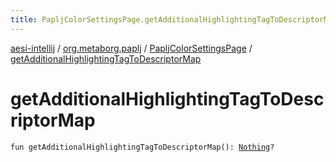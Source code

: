 ```yaml
---
title: PapljColorSettingsPage.getAdditionalHighlightingTagToDescriptorMap - aesi-intellij
---
```


[aesi-intellij](../../index.html) / [org.metaborg.paplj](../index.html) / [PapljColorSettingsPage](index.html) / [getAdditionalHighlightingTagToDescriptorMap](.)

# getAdditionalHighlightingTagToDescriptorMap

`fun getAdditionalHighlightingTagToDescriptorMap(): `[`Nothing`](https://kotlinlang.org/api/latest/jvm/stdlib/kotlin/-nothing/index.html)`?`